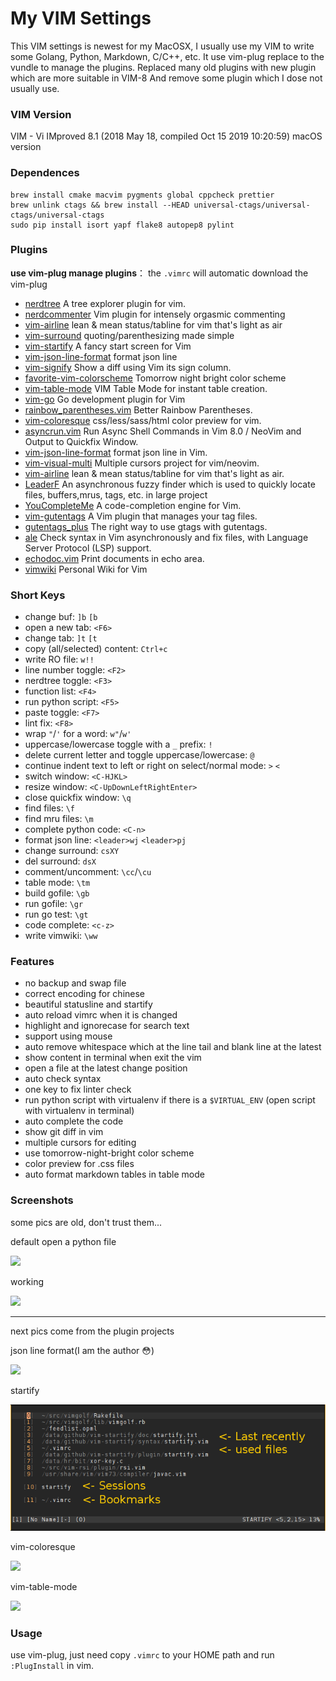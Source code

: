 # My VIM Settings

This VIM settings is newest for my MacOSX,
I usually use my VIM to write some Golang, Python, Markdown, C/C++, etc.
It use vim-plug replace to the vundle to manage the plugins.
Replaced many old plugins with new plugin which are more suitable in VIM-8
And remove some plugin which I dose not usually use.

### VIM Version

VIM - Vi IMproved 8.1 (2018 May 18, compiled Oct 15 2019 10:20:59)
macOS version

### Dependences

    brew install cmake macvim pygments global cppcheck prettier
    brew unlink ctags && brew install --HEAD universal-ctags/universal-ctags/universal-ctags
    sudo pip install isort yapf flake8 autopep8 pylint

### Plugins

**use vim-plug manage plugins**： the `.vimrc` will automatic download the vim-plug

- [nerdtree](https://github.com/scrooloose/nerdtree) A tree explorer plugin for vim.
- [nerdcommenter](https://github.com/scrooloose/nerdcommenter) Vim plugin for intensely orgasmic commenting
- [vim-airline](https://github.com/bling/vim-airline) lean & mean status/tabline for vim that's light as air
- [vim-surround](https://github.com/tpope/vim-surround) quoting/parenthesizing made simple
- [vim-startify](https://github.com/mhinz/vim-startify) A fancy start screen for Vim
- [vim-json-line-format](https://github.com/axiaoxin/vim-json-line-format) format json line
- [vim-signify](https://github.com/mhinz/vim-signify) Show a diff using Vim its sign column.
- [favorite-vim-colorscheme](https://github.com/axiaoxin/favorite-vim-colorscheme) Tomorrow night bright color scheme
- [vim-table-mode](https://github.com/dhruvasagar/vim-table-mode) VIM Table Mode for instant table creation.
- [vim-go](https://github.com/fatih/vim-go) Go development plugin for Vim
- [rainbow_parentheses.vim](https://github.com/kien/rainbow_parentheses.vim) Better Rainbow Parentheses.
- [vim-coloresque](https://github.com/gko/vim-coloresque) css/less/sass/html color preview for vim.
- [asyncrun.vim](https://github.com/skywind3000/asyncrun.vim) Run Async Shell Commands in Vim 8.0 / NeoVim and Output to Quickfix Window.
- [vim-json-line-format](https://github.com/axiaoxin/vim-json-line-format) format json line in Vim.
- [vim-visual-multi](https://github.com/mg979/vim-visual-multi) Multiple cursors project for vim/neovim.
- [vim-airline](https://github.com/vim-airline/vim-airline) lean & mean status/tabline for vim that's light as air.
- [LeaderF](https://github.com/Yggdroot/LeaderF) An asynchronous fuzzy finder which is used to quickly locate files, buffers,mrus, tags, etc. in large project
- [YouCompleteMe](https://github.com/ycm-core/YouCompleteMe) A code-completion engine for Vim.
- [vim-gutentags](https://github.com/ludovicchabant/vim-gutentags) A Vim plugin that manages your tag files.
- [gutentags_plus](https://github.com/skywind3000/gutentags_plus) The right way to use gtags with gutentags.
- [ale](https://github.com/dense-analysis/ale) Check syntax in Vim asynchronously and fix files, with Language Server Protocol (LSP) support.
- [echodoc.vim](https://github.com/Shougo/echodoc.vim) Print documents in echo area.
- [vimwiki](https://github.com/vimwiki/vimwiki) Personal Wiki for Vim

### Short Keys

- change buf: `]b` `[b`
- open a new tab: `<F6>`
- change tab: `]t` `[t`
- copy (all/selected) content: `Ctrl+c`
- write RO file: `w!!`
- line number toggle: `<F2>`
- nerdtree toggle: `<F3>`
- function list: `<F4>`
- run python script: `<F5>`
- paste toggle: `<F7>`
- lint fix: `<F8>`
- wrap `"`/`'` for a word: `w"`/`w'`
- uppercase/lowercase toggle with a `_` prefix: `!`
- delete current letter and toggle uppercase/lowercase: `@`
- continue indent text to left or right on select/normal mode: `>` `<`
- switch window: `<C-HJKL>`
- resize window: `<C-UpDownLeftRightEnter>`
- close quickfix window: `\q`
- find files: `\f`
- find mru files: `\m`
- complete python code: `<C-n>`
- format json line: `<leader>wj` `<leader>pj`
- change surround: `csXY`
- del surround: `dsX`
- comment/uncomment: `\cc`/`\cu`
- table mode: `\tm`
- build gofile: `\gb`
- run gofile: `\gr`
- run go test: `\gt`
- code complete: `<c-z>`
- write vimwiki: `\ww`

### Features

- no backup and swap file
- correct encoding for chinese
- beautiful statusline and startify
- auto reload vimrc when it is changed
- highlight and ignorecase for search text
- support using mouse
- auto remove whitespace which at the line tail and blank line at the latest
- show content in terminal when exit the vim
- open a file at the latest change position
- auto check syntax
- one key to fix linter check
- run python script with virtualenv if there is a `$VIRTUAL_ENV` (open script with virtualenv in terminal)
- auto complete the code
- show git diff in vim
- multiple cursors for editing
- use tomorrow-night-bright color scheme
- color preview for .css files
- auto format markdown tables in table mode

### Screenshots

some pics are old, don't trust them...

default open a python file

![](http://ww1.sinaimg.cn/large/67ac78cfjw1erenwmdolwj21kw0zkdr3.jpg)

working

![](http://ww1.sinaimg.cn/large/67ac78cfjw1erenwlnhc7j21kw0zkwpe.jpg)

---

next pics come from the plugin projects

json line format(I am the author :flushed:)

![](https://github.com/axiaoxin/vim-json-line-format/raw/master/pic.gif)

startify

![](https://raw.githubusercontent.com/mhinz/vim-startify/102aa438b2d2a88e2b4e331d8ff5320eed52f0c4/startify.png)

vim-coloresque

![](https://camo.githubusercontent.com/70916a51f45b5729332803c5de303f6f1849fc50/68747470733a2f2f7261772e6769746875622e636f6d2f676f726f64696e736b69792f76696d2d636f6c6f7265737175652f6d61737465722f73637265656e2e706e67)

vim-table-mode

<a href="http://www.youtube.com/watch?v=9lVQ0VJY3ps"><img src="https://raw.github.com/axil/vim-table-mode/master/youtube.png"/></a>

### Usage

use vim-plug, just need copy `.vimrc` to your HOME path and run `:PlugInstall` in vim.
